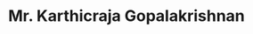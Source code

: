 ---
title: Mr. Karthicraja Gopalakrishnan
description: Senior Principal Enterprise Architecture Consultant, Infosys
important: false
pic: /keynote/p1.jpg
---